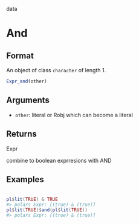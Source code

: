 data

# And

## Format

An object of class `character` of length 1.

```r
Expr_and(other)
```

## Arguments

- `other`: literal or Robj which can become a literal

## Returns

Expr

combine to boolean exprresions with AND

## Examples

<pre class='r-example'> <code> <span class='r-in'><span></span></span>
<span class='r-in'><span><span class='va'>pl</span><span class='op'>$</span><span class='fu'>lit</span><span class='op'>(</span><span class='cn'>TRUE</span><span class='op'>)</span> <span class='op'>&amp;</span> <span class='cn'>TRUE</span></span></span>
<span class='r-out co'><span class='r-pr'>#&gt;</span> polars Expr: [(true) &amp; (true)]</span>
<span class='r-in'><span><span class='va'>pl</span><span class='op'>$</span><span class='fu'>lit</span><span class='op'>(</span><span class='cn'>TRUE</span><span class='op'>)</span><span class='op'>$</span><span class='fu'>and</span><span class='op'>(</span><span class='va'>pl</span><span class='op'>$</span><span class='fu'>lit</span><span class='op'>(</span><span class='cn'>TRUE</span><span class='op'>)</span><span class='op'>)</span></span></span>
<span class='r-out co'><span class='r-pr'>#&gt;</span> polars Expr: [(true) &amp; (true)]</span>
 </code></pre>